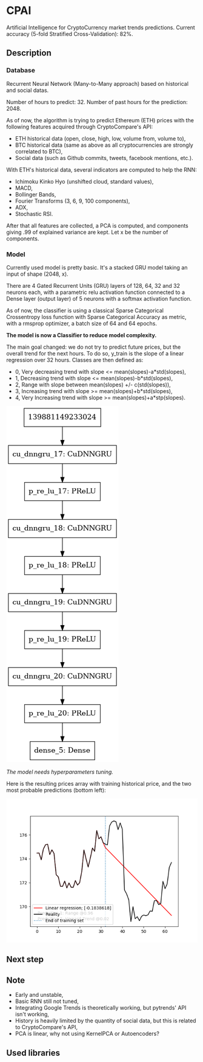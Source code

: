 # CPAI


Artificial Intelligence for CryptoCurrency market trends predictions.
Current accuracy (5-fold Stratified Cross-Validation): 82%.

## Description


### Database

Recurrent Neural Network (Many-to-Many approach) based on historical
and social datas.

Number of hours to predict: 32.
Number of past hours for the prediction: 2048.

As of now, the algorithm is trying to predict Ethereum (ETH) prices
with the following features acquired through CryptoCompare's API:
- ETH historical data (open, close, high, low, volume from, volume to),
- BTC historical data (same as above as all cryptocurrencies are
strongly correlated to BTC),
- Social data (such as Github commits, tweets, facebook mentions, etc.).

With ETH's historical data, several indicators are computed to help
the RNN:
- Ichimoku Kinko Hyo (unshifted cloud, standard values),
- MACD,
- Bollinger Bands,
- Fourier Transforms (3, 6, 9, 100 components),
- ADX,
- Stochastic RSI.

After that all features are collected, a PCA is computed, and components
giving .99 of explained variance are kept. Let x be the number of components.

### Model

Currently used model is pretty basic. It's a stacked GRU model taking
an input of shape (2048, x).

There are 4 Gated Recurrent Units (GRU) layers of 128, 64, 32 and 32
neurons each, with a parametric relu activation function connected 
to a Dense layer (output layer) of 5 neurons with a softmax activation
function.

As of now, the classifier is using a classical Sparse Categorical 
Crossentropy loss function with Sparse Categorical Accuracy as metric,
with a rmsprop optimizer, a batch size of 64 and 64 epochs.

**The model is now a Classifier to reduce model complexity.**

The main goal changed: we do not try to predict future prices, but the
overall trend for the next hours. To do so, y_train is the slope of 
a linear regression over 32 hours. Classes are then defined as:
- 0, Very decreasing trend with slope <= mean(slopes)-a*std(slopes),
- 1, Decreasing trend with slope <= mean(slopes)-b*std(slopes),
- 2, Range with slope between mean(slopes) +/- c(std(slopes)),
- 3, Increasing trend with slope >= mean(slopes)+b*std(slopes),
- 4, Very Increasing trend with slope >= mean(slopes)+a*stp(slopes).

![model](model.png)

*The model needs hyperparameters tuning.*

Here is the resulting prices array with training historical price, and
the two most probable predictions (bottom left):

![prediction](prediction.png)

## Next step

## Note

- Early and unstable,
- Basic RNN still not tuned,
- Integrating Google Trends is theoretically working, but pytrends' API isn't
working,
- History is heavily limited by the quantity of social data, but this is
related to CryptoCompare's API,
- PCA is linear, why not using KernelPCA or Autoencoders?

## Used libraries

